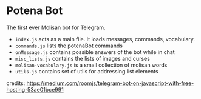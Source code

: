 # Potena Bot

The first ever Molisan bot for Telegram.

* `index.js` acts as a main file. It loads messages, commands, vocabulary.
* `commands.js` lists the potenaBot commands
* `onMessage.js` contains possible answers of the bot while in chat
* `misc_lists.js` contains the lists of images and curses
* `molisan-vocabulary.js` is a small collection of molisan words
* `utils.js` contains set of utils for addressing list elements


credits: https://medium.com/roomjs/telegram-bot-on-javascript-with-free-hosting-53ae01bce991
